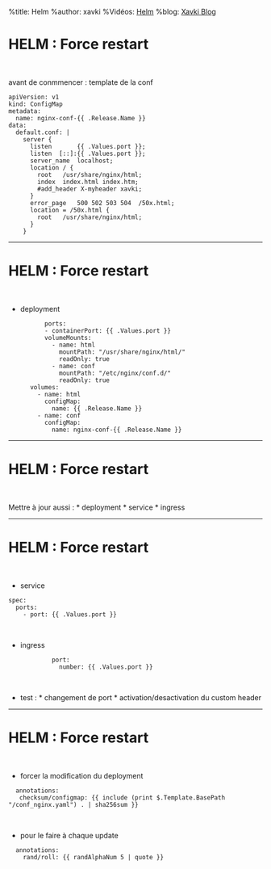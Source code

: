 %title: Helm
%author: xavki
%Vidéos: [Helm]()
%blog: [Xavki Blog](https://xavki.blog)

# HELM : Force restart

<br>

avant de conmmencer : template de la conf

```
apiVersion: v1
kind: ConfigMap
metadata:
  name: nginx-conf-{{ .Release.Name }}
data:
  default.conf: |
    server {
      listen       {{ .Values.port }};
      listen  [::]:{{ .Values.port }};
      server_name  localhost;
      location / {
        root   /usr/share/nginx/html;
        index  index.html index.htm;
        #add_header X-myheader xavki;
      }
      error_page   500 502 503 504  /50x.html;
      location = /50x.html {
        root   /usr/share/nginx/html;
      }
    }
```

---------------------------------------------------

# HELM : Force restart

<br>

* deployment

```
          ports:
          - containerPort: {{ .Values.port }}
          volumeMounts:
            - name: html
              mountPath: "/usr/share/nginx/html/"
              readOnly: true
            - name: conf
              mountPath: "/etc/nginx/conf.d/"
              readOnly: true
      volumes:
        - name: html
          configMap:
            name: {{ .Release.Name }}
        - name: conf
          configMap:
            name: nginx-conf-{{ .Release.Name }}
```

---------------------------------------------------

# HELM : Force restart

<br>

Mettre à jour aussi :
	* deployment
	* service
	* ingress

---------------------------------------------------

# HELM : Force restart

<br>

* service

```
spec:
  ports:
    - port: {{ .Values.port }}
```

<br>

* ingress

```
            port:
              number: {{ .Values.port }}
```

<br>

* test :
		* changement de port
		* activation/desactivation du custom header

---------------------------------------------------

# HELM : Force restart



<br>

* forcer la modification du deployment

```
  annotations:
   checksum/configmap: {{ include (print $.Template.BasePath "/conf_nginx.yaml") . | sha256sum }}
```

<br>

* pour le faire à chaque update

```
  annotations:
    rand/roll: {{ randAlphaNum 5 | quote }}
```


